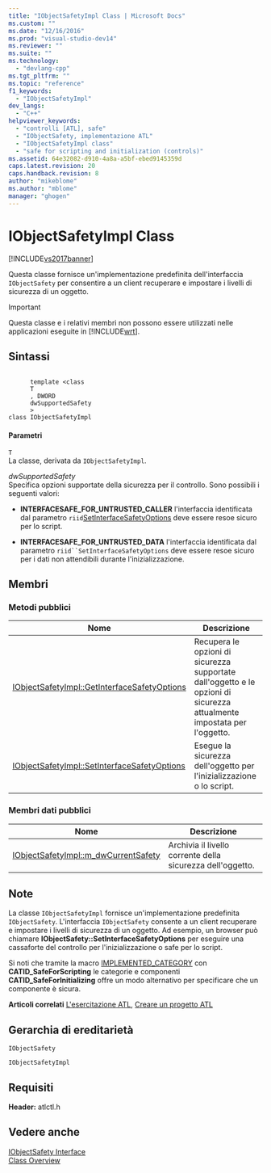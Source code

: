 ```yaml
---
title: "IObjectSafetyImpl Class | Microsoft Docs"
ms.custom: ""
ms.date: "12/16/2016"
ms.prod: "visual-studio-dev14"
ms.reviewer: ""
ms.suite: ""
ms.technology: 
  - "devlang-cpp"
ms.tgt_pltfrm: ""
ms.topic: "reference"
f1_keywords: 
  - "IObjectSafetyImpl"
dev_langs: 
  - "C++"
helpviewer_keywords: 
  - "controlli [ATL], safe"
  - "IObjectSafety, implementazione ATL"
  - "IObjectSafetyImpl class"
  - "safe for scripting and initialization (controls)"
ms.assetid: 64e32082-d910-4a8a-a5bf-ebed9145359d
caps.latest.revision: 20
caps.handback.revision: 8
author: "mikeblome"
ms.author: "mblome"
manager: "ghogen"
---
```

# IObjectSafetyImpl Class
[!INCLUDE[vs2017banner](../../assembler/inline/includes/vs2017banner.md)]

Questa classe fornisce un'implementazione predefinita dell'interfaccia `IObjectSafety` per consentire a un client recuperare e impostare i livelli di sicurezza di un oggetto.  
  
> [!IMPORTANT]
>  Questa classe e i relativi membri non possono essere utilizzati nelle applicazioni eseguite in [!INCLUDE[wrt](../../atl/reference/includes/wrt_md.md)].  
  
## Sintassi  
  
```  
  
      template <class   
      T  
      , DWORD   
      dwSupportedSafety  
      >  
class IObjectSafetyImpl  
```  
  
#### Parametri  
 `T`  
 La classe, derivata da `IObjectSafetyImpl`.  
  
 *dwSupportedSafety*  
 Specifica opzioni supportate della sicurezza per il controllo.  Sono possibili i seguenti valori:  
  
-   **INTERFACESAFE\_FOR\_UNTRUSTED\_CALLER** l'interfaccia identificata dal parametro `riid`[SetInterfaceSafetyOptions](../Topic/IObjectSafetyImpl::SetInterfaceSafetyOptions.md) deve essere resoe sicuro per lo script.  
  
-   **INTERFACESAFE\_FOR\_UNTRUSTED\_DATA** l'interfaccia identificata dal parametro `riid``SetInterfaceSafetyOptions` deve essere resoe sicuro per i dati non attendibili durante l'inizializzazione.  
  
## Membri  
  
### Metodi pubblici  
  
|Nome|Descrizione|  
|----------|-----------------|  
|[IObjectSafetyImpl::GetInterfaceSafetyOptions](../Topic/IObjectSafetyImpl::GetInterfaceSafetyOptions.md)|Recupera le opzioni di sicurezza supportate dall'oggetto e le opzioni di sicurezza attualmente impostata per l'oggetto.|  
|[IObjectSafetyImpl::SetInterfaceSafetyOptions](../Topic/IObjectSafetyImpl::SetInterfaceSafetyOptions.md)|Esegue la sicurezza dell'oggetto per l'inizializzazione o lo script.|  
  
### Membri dati pubblici  
  
|Nome|Descrizione|  
|----------|-----------------|  
|[IObjectSafetyImpl::m\_dwCurrentSafety](../Topic/IObjectSafetyImpl::m_dwCurrentSafety.md)|Archivia il livello corrente della sicurezza dell'oggetto.|  
  
## Note  
 La classe `IObjectSafetyImpl` fornisce un'implementazione predefinita `IObjectSafety`.  L'interfaccia `IObjectSafety` consente a un client recuperare e impostare i livelli di sicurezza di un oggetto.  Ad esempio, un browser può chiamare **IObjectSafety::SetInterfaceSafetyOptions** per eseguire una cassaforte del controllo per l'inizializzazione o safe per lo script.  
  
 Si noti che tramite la macro [IMPLEMENTED\_CATEGORY](../Topic/IMPLEMENTED_CATEGORY.md) con **CATID\_SafeForScripting** le categorie e componenti **CATID\_SafeForInitializing** offre un modo alternativo per specificare che un componente è sicura.  
  
 **Articoli correlati** [L'esercitazione ATL](../../atl/active-template-library-atl-tutorial.md), [Creare un progetto ATL](../../atl/reference/creating-an-atl-project.md)  
  
## Gerarchia di ereditarietà  
 `IObjectSafety`  
  
 `IObjectSafetyImpl`  
  
## Requisiti  
 **Header:** atlctl.h  
  
## Vedere anche  
 [IObjectSafety Interface](https://msdn.microsoft.com/en-us/library/aa768224.aspx)   
 [Class Overview](../../atl/atl-class-overview.md)